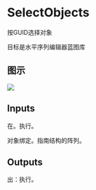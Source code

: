 # SelectObjects

按GUID选择对象

目标是水平序列编辑器蓝图库

## 图示

![]($-20221218-19414753.png)

## Inputs

在。执行。

对象绑定。指南结构的阵列。  

## Outputs

出：执行。
